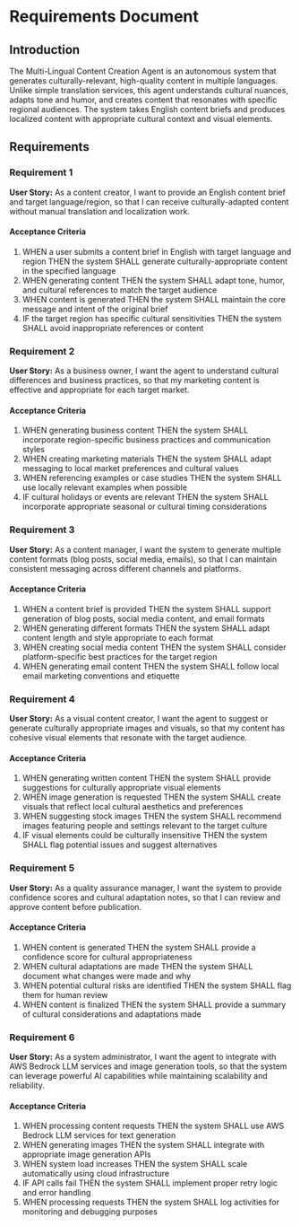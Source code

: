 # Requirements Document

## Introduction

The Multi-Lingual Content Creation Agent is an autonomous system that generates culturally-relevant, high-quality content in multiple languages. Unlike simple translation services, this agent understands cultural nuances, adapts tone and humor, and creates content that resonates with specific regional audiences. The system takes English content briefs and produces localized content with appropriate cultural context and visual elements.

## Requirements

### Requirement 1

**User Story:** As a content creator, I want to provide an English content brief and target language/region, so that I can receive culturally-adapted content without manual translation and localization work.

#### Acceptance Criteria

1. WHEN a user submits a content brief in English with target language and region THEN the system SHALL generate culturally-appropriate content in the specified language
2. WHEN generating content THEN the system SHALL adapt tone, humor, and cultural references to match the target audience
3. WHEN content is generated THEN the system SHALL maintain the core message and intent of the original brief
4. IF the target region has specific cultural sensitivities THEN the system SHALL avoid inappropriate references or content

### Requirement 2

**User Story:** As a business owner, I want the agent to understand cultural differences and business practices, so that my marketing content is effective and appropriate for each target market.

#### Acceptance Criteria

1. WHEN generating business content THEN the system SHALL incorporate region-specific business practices and communication styles
2. WHEN creating marketing materials THEN the system SHALL adapt messaging to local market preferences and cultural values
3. WHEN referencing examples or case studies THEN the system SHALL use locally relevant examples when possible
4. IF cultural holidays or events are relevant THEN the system SHALL incorporate appropriate seasonal or cultural timing considerations

### Requirement 3

**User Story:** As a content manager, I want the system to generate multiple content formats (blog posts, social media, emails), so that I can maintain consistent messaging across different channels and platforms.

#### Acceptance Criteria

1. WHEN a content brief is provided THEN the system SHALL support generation of blog posts, social media content, and email formats
2. WHEN generating different formats THEN the system SHALL adapt content length and style appropriate to each format
3. WHEN creating social media content THEN the system SHALL consider platform-specific best practices for the target region
4. WHEN generating email content THEN the system SHALL follow local email marketing conventions and etiquette

### Requirement 4

**User Story:** As a visual content creator, I want the agent to suggest or generate culturally appropriate images and visuals, so that my content has cohesive visual elements that resonate with the target audience.

#### Acceptance Criteria

1. WHEN generating written content THEN the system SHALL provide suggestions for culturally appropriate visual elements
2. WHEN image generation is requested THEN the system SHALL create visuals that reflect local cultural aesthetics and preferences
3. WHEN suggesting stock images THEN the system SHALL recommend images featuring people and settings relevant to the target culture
4. IF visual elements could be culturally insensitive THEN the system SHALL flag potential issues and suggest alternatives

### Requirement 5

**User Story:** As a quality assurance manager, I want the system to provide confidence scores and cultural adaptation notes, so that I can review and approve content before publication.

#### Acceptance Criteria

1. WHEN content is generated THEN the system SHALL provide a confidence score for cultural appropriateness
2. WHEN cultural adaptations are made THEN the system SHALL document what changes were made and why
3. WHEN potential cultural risks are identified THEN the system SHALL flag them for human review
4. WHEN content is finalized THEN the system SHALL provide a summary of cultural considerations and adaptations made

### Requirement 6

**User Story:** As a system administrator, I want the agent to integrate with AWS Bedrock LLM services and image generation tools, so that the system can leverage powerful AI capabilities while maintaining scalability and reliability.

#### Acceptance Criteria

1. WHEN processing content requests THEN the system SHALL use AWS Bedrock LLM services for text generation
2. WHEN generating images THEN the system SHALL integrate with appropriate image generation APIs
3. WHEN system load increases THEN the system SHALL scale automatically using cloud infrastructure
4. IF API calls fail THEN the system SHALL implement proper retry logic and error handling
5. WHEN processing requests THEN the system SHALL log activities for monitoring and debugging purposes